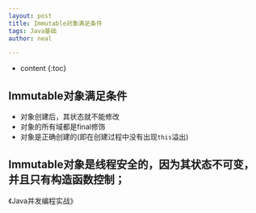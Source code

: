 ```yaml
---
layout: post
title: Immutable对象满足条件
tags: Java基础
author: neal

---
```

* content
{:toc}

## Immutable对象满足条件
* 对象创建后，其状态就不能修改
* 对象的所有域都是final修饰
* 对象是正确创建的(即在创建过程中没有出现`this`溢出)

Immutable对象是线程安全的，因为其状态不可变，并且只有构造函数控制；
---
《Java并发编程实战》

